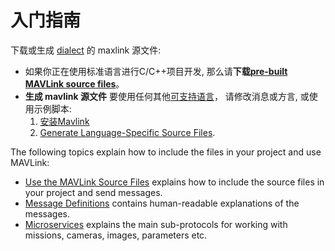 # 入门指南

下载或生成 [dialect](../messages/README.md#dialects) 的 maxlink 源文件:

* 如果你正在使用标准语言进行C/C++项目开发, 那么请**下载[pre-built MAVLink source files](../README.md#prebuilt_libraries)**。
* **生成 mavlink 源文件** 要使用任何其他[可支持语言](../README.md#supported_languages)， 请修改消息或方言, 或使用示例脚本: 
    1. [安装Mavlink](../getting_started/installation.md)
    2. [Generate Language-Specific Source Files](../getting_started/generate_libraries.md).

The following topics explain how to include the files in your project and use MAVLink:

* [Use the MAVLink Source Files](../getting_started/use_libraries.md) explains how to include the source files in your project and send messages.
* [Message Definitions](../messages/README.md) contains human-readable explanations of the messages.
* [Microservices](../services/README.md) explains the main sub-protocols for working with missions, cameras, images, parameters etc.